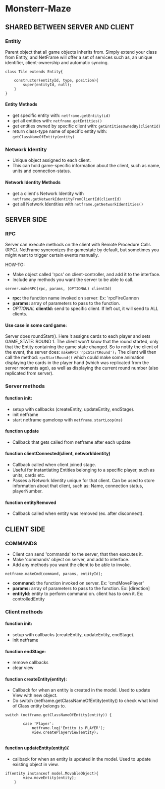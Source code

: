 # Monsterr-Maze

SHARED BETWEEN SERVER AND CLIENT
-----------------------------------------------------------
### Entitiy
Parent object that all game objects inherits from.
Simply extend your class from Entity, and NetFrame will offer a set of services such as, an unique identifier, client-ownership and automatic syncing.

```
class Tile extends Entity{

    constructor(entityId, type, position){
        super(entityId, null);
    }
}
```

#### Entity Methods
- get specific entity with: ```netframe.getEntity(id)```
- get all entities with: ```netframe.getEntities()```
- get entities owned by specific client with: ```getEntitiesOwnedBy(clientId)```
- return class-type name of specific entity with: ```getClassNameOfEntity(entity)```

### Network Identity
- Unique object assigned to each client.
- This can hold game-specific information about the client, such as name, units and connection-status.
#### Network Identity Methods
- get a client's Network Identity with ```netframe.getNetworkIdentityFromClientId(clientId)```
- get all Network Identities with ```netframe.getNetworkIdentities()```

SERVER SIDE
-----------------------------------------------------------

### RPC
Server can execute methods on the client with Remote Procedure Calls (RPC).
NetFrame syncronizes the gamestate by default, but sometimes you might want to trigger certain events manually.

HOW-TO:
- Make object called 'rpcs' on client-controller, and add it to the interface. 
- Include any methods you want the server to be able to call.
```
server.makeRPC(rpc, params, (OPTIONAL) clientId)
```
- **rpc:** the function name invoked on server: Ex: 'rpcFireCannon
- **params:** array of parameters to pass to the function.
- *OPTIONAL* **clientId:** send to specific client. If left out, it will send to ALL clients.

#### Use case in some card game:
Server does roundStart(). Here it assigns cards to each player and sets GAME_STATE: ROUND 1. 
The client won't know that the round started, only that the Entity containing the game state changed. 
So to notify the client of the event, the server does: ```makeRPC('rpcStartRound');```
The client will then call the method: ```rpcStartRound()``` which could make some animation displaying the cards in the player hand (which was replicated from the server moments ago), as well as displaying the current round number (also replicated from server).


### Server methods

#### function init:
- setup with callbacks (createEntity, updateEntity, endStage).
- init netframe
- start netframe gameloop with ``` netframe.startLoop(ms) ```

#### function update
- Callback that gets called from netframe after each update

#### function clientConnected(client, networkIdentity)
- Callback called when client joined stage.
- Useful for instantiating Entities belonging to a specific player, such as units, cards etc.
- Passes a Network Identity unique for that client. Can be used to store information about that client, such as: Name, connection status, playerNumber.

#### function entityRemoved
- Callback called when entity was removed (ex. after disconnect).

CLIENT SIDE
-----------------------------------------------------------
### COMMANDS
- Client can send 'commands' to the server, that then executes it.
- Make 'commands' object on server, and add to interface.
- Add any methods you want the client to be able to invoke.
```
netframe.makeCmd(command, params, entityId);
```
- **command:** the function invoked on server. Ex: 'cmdMovePlayer'
- **params:** array of parameters to pass to the function. Ex: [direction]
- **entityId:** entity to perform command on. client has to own it. Ex: controlledEntity

### Client methods

#### function init:
- setup with callbacks (createEntity, updateEntity, endStage).
- init netframe

#### function endStage:
- remove callbacks
- clear view

#### function createEntity(entity):
- Callback for when an entity is created in the model. Used to update View with new object.
- Do switch (netframe.getClassNameOfEntity(entity)) to check what kind of Class entity belongs to.

```
switch (netframe.getClassNameOfEntity(entity)) {

        case 'Player':
            netframe.log('Entity is PLAYER');
            view.createPlayerView(entity);
            
```
#### function updateEntity(entity){
- callback for when an entity is updated in the model. Used to update existing object in view.
```
if(entity instanceof model.MovableObject){
        view.moveEntity(entity);
    }
```



